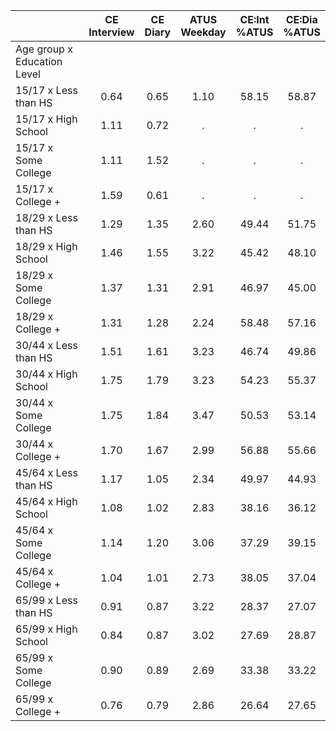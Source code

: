 
|                      | CE<br>Interview |  CE<br>Diary | ATUS<br>Weekday | CE:Int<br>%ATUS | CE:Dia<br>%ATUS |
| -------------------- | :----------: | :----------: | :----------: | :----------: | :----------: |
| Age group x Education Level |              |              |              |              |              |
| 15/17 x Less than HS |         0.64 |         0.65 |         1.10 |        58.15 |        58.87 |
| 15/17 x High School  |         1.11 |         0.72 |            . |            . |            . |
| 15/17 x Some College |         1.11 |         1.52 |            . |            . |            . |
| 15/17 x College +    |         1.59 |         0.61 |            . |            . |            . |
| 18/29 x Less than HS |         1.29 |         1.35 |         2.60 |        49.44 |        51.75 |
| 18/29 x High School  |         1.46 |         1.55 |         3.22 |        45.42 |        48.10 |
| 18/29 x Some College |         1.37 |         1.31 |         2.91 |        46.97 |        45.00 |
| 18/29 x College +    |         1.31 |         1.28 |         2.24 |        58.48 |        57.16 |
| 30/44 x Less than HS |         1.51 |         1.61 |         3.23 |        46.74 |        49.86 |
| 30/44 x High School  |         1.75 |         1.79 |         3.23 |        54.23 |        55.37 |
| 30/44 x Some College |         1.75 |         1.84 |         3.47 |        50.53 |        53.14 |
| 30/44 x College +    |         1.70 |         1.67 |         2.99 |        56.88 |        55.66 |
| 45/64 x Less than HS |         1.17 |         1.05 |         2.34 |        49.97 |        44.93 |
| 45/64 x High School  |         1.08 |         1.02 |         2.83 |        38.16 |        36.12 |
| 45/64 x Some College |         1.14 |         1.20 |         3.06 |        37.29 |        39.15 |
| 45/64 x College +    |         1.04 |         1.01 |         2.73 |        38.05 |        37.04 |
| 65/99 x Less than HS |         0.91 |         0.87 |         3.22 |        28.37 |        27.07 |
| 65/99 x High School  |         0.84 |         0.87 |         3.02 |        27.69 |        28.87 |
| 65/99 x Some College |         0.90 |         0.89 |         2.69 |        33.38 |        33.22 |
| 65/99 x College +    |         0.76 |         0.79 |         2.86 |        26.64 |        27.65 |

